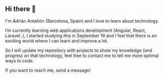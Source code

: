 ## Hi there 👋

I'm Adrián Antañón (Barcelona, Spain) and I love to learn about technology.

I’m currently learning web applications development (Angular, React, Laravel..), I started studying this in September 19 and I feel that there is an exciting world where I can learn and improve a lot.

So I will update my repository with projects to show my knowledge (and progres) on that technology, feel free to contact me to tell me more optimal ways to code.

If you want to reach me, send a message!

<!--
**Adri-Antanon/Adri-Antanon** is a ✨ _special_ ✨ repository because its `README.md` (this file) appears on your GitHub profile.

Here are some ideas to get you started:

- 🔭 I’m currently working on ...
- 🌱 I’m currently learning ...
- 👯 I’m looking to collaborate on ...
- 🤔 I’m looking for help with ...
- 💬 Ask me about ...
- 📫 How to reach me: ...
- 😄 Pronouns: ...
- ⚡ Fun fact: ...
-->
